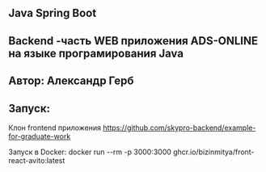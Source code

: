 ## Java Spring Boot
## Backend -часть WEB приложения ADS-ONLINE на языке програмирования Java
## Автор: Александр Герб

## Запуск:

Клон frontend приложения https://github.com/skypro-backend/example-for-graduate-work

Запуск в Docker: docker run --rm -p 3000:3000 ghcr.io/bizinmitya/front-react-avito:latest

